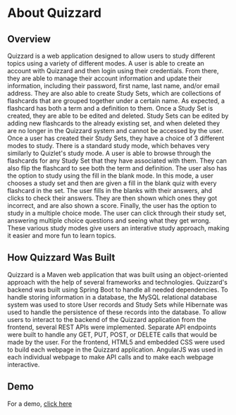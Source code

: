 # About Quizzard

## Overview
Quizzard is a web application designed to allow users to study different topics using a variety of different modes. A user is able to create an account with Quizzard and then login using their credentials. From there, they are able to manage their account information and update their information, including their password, first name, last name, and/or email address. They are also able to create Study Sets, which are collections of flashcards that are grouped together under a certain name. As expected, a flashcard has both a term and a definition to them. Once a Study Set is created, they are able to be edited and deleted. Study Sets can be edited by adding new flashcards to the already existing set, and when deleted they are no longer in the Quizzard system and cannot be accessed by the user. Once a user has created their Study Sets, they have a choice of 3 different modes to study. There is a standard study mode, which behaves very similarly to Quizlet's study mode. A user is able to browse through the flashcards for any Study Set that they have associated with them. They can also flip the flashcard to see both the term and definition. The user also has the option to study using the fill in the blank mode. In this mode, a user chooses a study set and then are given a fill in the blank quiz with every flashcard in the set. The user fills in the blanks with their answers, ahd clicks to check their answers. They are then shown which ones they got incorrect, and are also shown a score. Finally, the user has the option to study in a multiple choice mode. The user can click through their study set, answering multiple choice questions and seeing what they get wrong. These various study modes give users an interative study approach, making it easier and more fun to learn topics. 

## How Quizzard Was Built
Quizzard is a Maven web application that was built using an object-oriented approach with the help of several frameworks and technologies. Quizzard's backend was built using Spring Boot to handle all needed dependencies. To handle storing information in a database, the MySQL relational database system was used to store User records and Study Sets while Hibernate was used to handle the persistence of these records into the database. To allow users to interact to the backend of the Quizzard application from the frontend, several REST APIs were implemented. Separate API endpoints were built to handle any GET, PUT, POST, or DELETE calls that would be made by the user. For the frontend, HTML5 and embedded CSS were used to build each webpage in the Quizzard application. AngularJS was used in each individual webpage to make API calls and to make each webpage interactive. 

## Demo
For a demo, [click here](https://github.com/tylerstrickland97/Quizzard/wiki/Quizzard-Demo)
